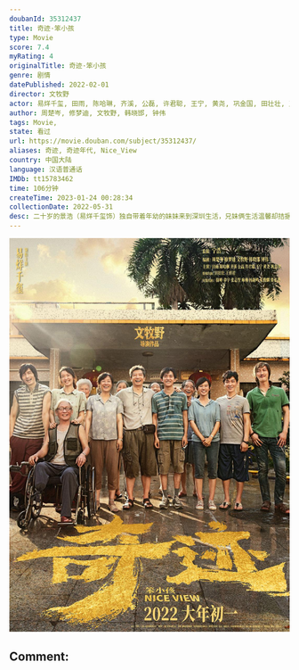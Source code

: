 ```yaml
---
doubanId: 35312437
title: 奇迹·笨小孩
type: Movie
score: 7.4
myRating: 4
originalTitle: 奇迹·笨小孩
genre: 剧情
datePublished: 2022-02-01
director: 文牧野
actor: 易烊千玺, 田雨, 陈哈琳, 齐溪, 公磊, 许君聪, 王宁, 黄尧, 巩金国, 田壮壮, 王传君, 章宇, 张志坚, 咏梅, 杨新鸣, 徐峥, 岳小军, 朱俊麟, 王丽涵, 贾弘逍, 韩笑, 孙征宇, 黄艺馨, 修梦迪, 苏子航, 郑伊倩, 丁文博, 陈翊曈, 谭泉, 程昭歌, 高海宝, 胡昌杰, 胡汝佳, 宝马, 甘昀宸, 李雪儿, 邱文熙
author: 周楚岑, 修梦迪, 文牧野, 韩晓邯, 钟伟
tags: Movie, 
state: 看过
url: https://movie.douban.com/subject/35312437/
aliases: 奇迹, 奇迹年代, Nice_View
country: 中国大陆
language: 汉语普通话
IMDb: tt15783462
time: 106分钟
createTime: 2023-01-24 00:28:34
collectionDate: 2022-05-31
desc: 二十岁的景浩（易烊千玺饰）独自带着年幼的妹妹来到深圳生活，兄妹俩生活温馨却拮据。为了妹妹高昂的手术费，机缘巧合之下，景浩得到一个机会，本以为美好生活即将来临，却不料遭遇重创。在时间和金钱的双重压力下...
---
```


![image](assets/p2842327103.jpg)

Comment: 
---

